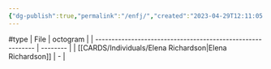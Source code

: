 ```yaml
---
{"dg-publish":true,"permalink":"/enfj/","created":"2023-04-29T12:11:05.815+02:00","updated":"2023-05-02T10:34:58.226+02:00"}
---
```


#type
| File                                                        | octogram |
| ----------------------------------------------------------- | -------- |
| [[CARDS/Individuals/Elena Richardson\|Elena Richardson]] | \-       |

